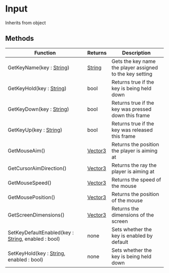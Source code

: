# Input
Inherits from object
## Methods
|Function|Returns|Description|
|---|---|---|
|GetKeyName(key : [String](../static/String.md))|[String](../static/String.md)|Gets the key name the player assigned to the key setting|
|GetKeyHold(key : [String](../static/String.md))|bool|Returns true if the key is being held down|
|GetKeyDown(key : [String](../static/String.md))|bool|Returns true if the key was pressed down this frame|
|GetKeyUp(key : [String](../static/String.md))|bool|Returns true if the key was released this frame|
|GetMouseAim()|[Vector3](../static/Vector3.md)|Returns the position the player is aiming at|
|GetCursorAimDirection()|[Vector3](../static/Vector3.md)|Returns the ray the player is aiming at|
|GetMouseSpeed()|[Vector3](../static/Vector3.md)|Returns the speed of the mouse|
|GetMousePosition()|[Vector3](../static/Vector3.md)|Returns the position of the mouse|
|GetScreenDimensions()|[Vector3](../static/Vector3.md)|Returns the dimensions of the screen|
|SetKeyDefaultEnabled(key : [String](../static/String.md), enabled : bool)|none|Sets whether the key is enabled by default|
|SetKeyHold(key : [String](../static/String.md), enabled : bool)|none|Sets whether the key is being held down|
